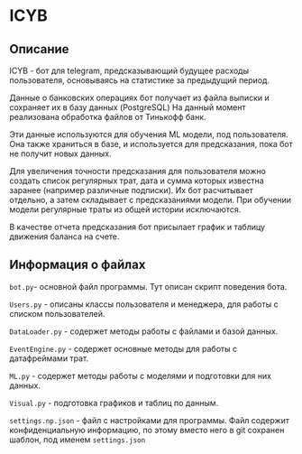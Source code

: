 # ICYB
## Описание
ICYB - бот для telegram, предсказывающий будущее расходы пользователя, основываясь на статистике за предыдущий период. 

Данные о банковских операциях бот получает из файла выписки и сохраняет их в базу данных (PostgreSQL) На данный момент реализована обработка файлов от Тинькофф банк. 

Эти данные используются для обучения ML модели, под пользователя. Она также храниться в базе, и используется для предсказания, пока бот не получит новых данных.

Для увеличения точности предсказания для пользователя можно создать список регулярных трат, дата и сумма которых известна заранее (например различные подписки). Их бот расчитывает отдельно, а затем складывает с предсказаниями модели. При обучении модели регулярные траты из общей истории исключаются.

В качестве отчета предсказания бот присылает график и таблицу движения баланса на счете.

## Информация о файлах

`bot.py`- основной файл программы. Тут описан скрипт поведения бота.

`Users.py` - описаны классы пользователя и менеджера, для работы с списком пользователей.

`DataLoader.py` -  содержет методы работы с файлами и базой данных.

`EventEngine.py` - содержет основные методы для работы с датафреймами трат.

`ML.py` - содержет методы работы с моделями и подготовки для них данных.

`Visual.py` - подготовка графиков и таблиц по данным. 

`settings.np.json` - файл с настройками для программы. Файл содержит конфиденциальную информацию, по этому вместо него в git сохранен шаблон, под именем `settings.json`